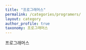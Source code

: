 ```yaml
---
title: "프로그래머스"
permalink: /categories/programers/
layout: category
author_profile: true
taxonomy: 프로그래머스
---
```

프로그래머스
